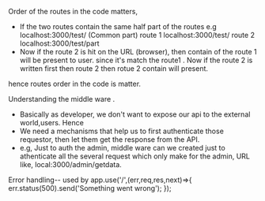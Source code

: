 Order of the routes in the code matters,

- If the two routes contain the same half part of the routes
  e.g localhost:3000/test/ (Common part)
  route 1 localhost:3000/test/
  route 2 localhost:3000/test/part
- Now if the route 2 is hit on the URL (browser), then contain of the route 1 will be present to user. since it's match the route1 . Now
  if the route 2 is written first then route 2 then rotue 2 contain will present.

hence routes order in the code is matter.

Understanding the middle ware .

- Basically as developer, we don't want to expose our api to the external world,users. Hence
- We need a mechanisms that help us to first authenticate those requestor, then let them get the response from the API.
- e.g, Just to auth the admin, middle ware can we created just to athenticate all the several request which only make for the admin, URL like, local:3000/admin/getdata.

Error handling-- used by 
app.use('/',(err,req,res,next)=>{
err.status(500).send('Something went wrong');
});
